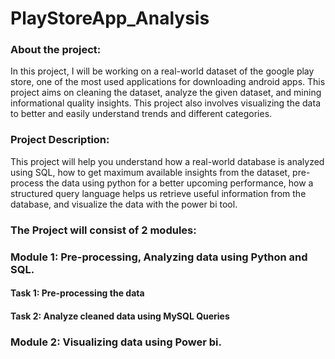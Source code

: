 # PlayStoreApp_Analysis

### About the project:

In this project, I will be working on a real-world dataset of the google play store, one of the most used applications for downloading android apps. This project aims on cleaning the dataset, analyze the given dataset, and mining informational quality insights. This project also involves visualizing the data to better and easily understand trends and different categories.


### Project Description: 

This project will help you understand how a real-world database is analyzed using SQL, how to get maximum available insights from the dataset, pre-process the data using python for a better upcoming performance, how a structured query language helps us retrieve useful information from the database, and visualize the data with the power bi tool.
### The Project will consist of 2 modules:
### Module 1: Pre-processing, Analyzing data using Python and SQL.

#### Task 1: Pre-processing the data

#### Task 2: Analyze cleaned data using MySQL Queries

### Module 2: Visualizing data using Power bi.



